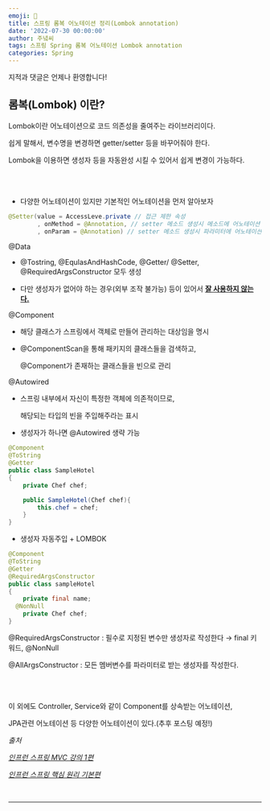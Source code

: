 ```yaml
---
emoji: 🔮
title: 스프링 롬복 어노테이션 정리(Lombok annotation)
date: '2022-07-30 00:00:00'
author: 주녘씨
tags: 스프링 Spring 롬복 어노테이션 Lombok annotation
categories: Spring
---
```


지적과 댓글은 언제나 환영합니다!

## **롬복(Lombok) 이란?**

Lombok이란 어노테이션으로 코드 의존성을 줄여주는 라이브러리이다. 

쉽게 말해서, 변수명을 변경하면 getter/setter 등을 바꾸어줘야 한다.

Lombok을 이용하면 생성자 등을 자동완성 시킬 수 있어서 쉽게 변경이 가능하다.

<br/><br/>

- 다양한 어노테이션이 있지만 기본적인 어노테이션을 먼저 알아보자

```java
@Setter(value = AccessLeve.private // 접근 제한 속성
		, onMethod = @Annotation, // setter 메소드 생성시 메소드에 어노테이션 지정
		, onParam = @Annotation) // setter 메소드 생성시 파라미터에 어노테이션 지정
```

@Data

- @Tostring, @EqulasAndHashCode, @Getter/ @Setter, @RequiredArgsConstructor 모두 생성

- 다만 생성자가 없어야 하는 경우(외부 조작 불가능) 등이 있어서 <u>**잘 사용하지 않는다.**</u>

@Component

- 해당 클래스가 스프링에서 객체로 만들어 관리하는 대상임을 명시
- @ComponentScan을 통해 패키지의 클래스들을 검색하고,
	
	@Component가 존재하는 클래스들을 빈으로 관리

@Autowired

- 스프링 내부에서 자신이 특정한 객체에 의존적이므로, 

	해당되는 타입의 빈을 주입해주라는 표시


- 생성자가 하나면 @Autowired 생략 가능

```java
@Component
@ToString
@Getter
public class SampleHotel
{
	private Chef chef;

	public SampleHotel(Chef chef){
		this.chef = chef;
	}
}
```

- 생성자 자동주입 + LOMBOK

```java
@Component
@ToString
@Getter
@RequiredArgsConstructor
public class sampleHotel
{
	private final name;
  @NonNull
	private Chef chef;
}

```

@RequiredArgsConstructor : 필수로 지정된 변수만 생성자로 작성한다 → final 키워드, @NonNull

@AllArgsConstructor : 모든 멤버변수를 파라미터로 받는 생성자를 작성한다.




<br/>
<br/>

이 외에도 Controller, Service와 같이 Component를 상속받는 어노테이션, 

JPA관련 어노테이션 등 다양한 어노테이션이 있다.(추후 포스팅 예정!)

*출처*

*[인프런 스프링 MVC 강의 1편](https://www.inflearn.com/course/%EC%8A%A4%ED%94%84%EB%A7%81-mvc-1#)*

*[인프런 스프링 핵심 원리 기본편](https://www.inflearn.com/course/%EC%8A%A4%ED%94%84%EB%A7%81-%ED%95%B5%EC%8B%AC-%EC%9B%90%EB%A6%AC-%EA%B8%B0%EB%B3%B8%ED%8E%B8/)*

<br/>

---


```toc

```